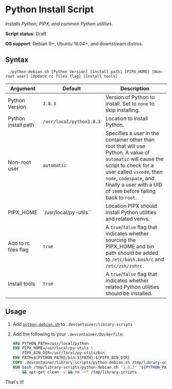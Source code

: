 # Python Install Script

*Installs Python, PIPX, and common Python utilities.*

**Script status**: Draft

**OS support**: Debian 9+, Ubuntu 16.04+, and downstream distros.

## Syntax

```text
 ./python-debian.sh [Python Version] [Install path] [PIPX_HOME] [Non-root user] [Update rc files flag] [Install tools]
```

|Argument|Default|Description|
|--------|-------|-----------|
|Python Version|`3.8.3`| Version of Python to install. Set to `none` to skip installing. |
|Python install path|`/usr/local/python3.8.3`| Location to install Python. |
|Non-root user|`automatic`| Specifies a user in the container other than root that will use Python. A value of `automatic` will cause the script to check for a user called `vscode`, then `node`, `codespace`, and finally a user with a UID of `1000` before falling back to `root`. |
|PIPX_HOME|`/usr/local/py-utils``| Location PIPX should install Python utilities and related venvs. |
| Add to rc files flag | `true` | A `true`/`false` flag that indicates whether sourcing the PIPX_HOME and bin path should be added to `/etc/bash.bashrc` and `/etc/zsh/zshrc`. |
|Install tools | `true` | A `true`/`false` flag that indicates whether related Python utilities should be installed. |

## Usage

1. Add [`python-debian.sh`](../python-debian.sh) to `.devcontainer/library-scripts`

2. Add the following to your `.devcontainer/Dockerfile`:

    ```Dockerfile
    ARG PYTHON_PATH=/usr/local/python
    ENV PIPX_HOME=/usr/local/py-utils \
        PIPX_BIN_DIR=/usr/local/py-utils/bin
    ENV PATH=${PYTHON_PATH}/bin:${PATH}:${PIPX_BIN_DIR}
    COPY .devcontainer/library-scripts/python-debian.sh /tmp/library-scripts/
    RUN bash /tmp/library-scripts/python-debian.sh "3.8.3" "${PYTHON_PATH}" "${PIPX_HOME}" \
        && apt-get clean -y && rm -rf /tmp/library-scripts
    ```

That's it!
